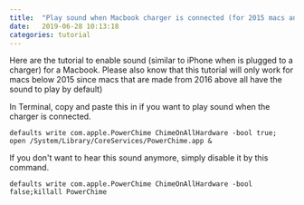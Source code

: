 ```yaml
---
title:  "Play sound when Macbook charger is connected (for 2015 macs and earlier)"
date:   2019-06-28 10:13:18
categories: tutorial
---
```


Here are the tutorial to enable sound (similar to iPhone when is plugged to a charger) for a Macbook.
Please also know that this tutorial will only work for macs below 2015 since macs that are made from 2016 above all have the sound to play by default)

In Terminal, copy and paste this in if you want to play sound when the charger is connected.
```
defaults write com.apple.PowerChime ChimeOnAllHardware -bool true; open /System/Library/CoreServices/PowerChime.app &
```
If you don't want to hear this sound anymore, simply disable it by this command.
```
defaults write com.apple.PowerChime ChimeOnAllHardware -bool false;killall PowerChime
```